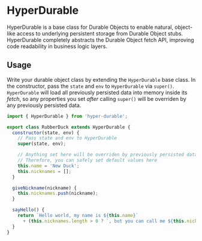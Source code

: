 # HyperDurable

HyperDurable is a base class for Durable Objects to enable natural, object-like access to underlying persistent storage from Durable Object stubs.  HyperDurable completely abstracts the Durable Object fetch API, improving code readability in business logic layers.

## Usage

Write your durable object class by extending the `HyperDurable` base class.  In the constructor, pass the `state` and `env` to `HyperDurable` via `super()`.  `HyperDurable` will load all previously persisted data into memory inside its *fetch*, so any properties you set *after* calling `super()` will be overriden by any previously persisted data.

```javascript
import { HyperDurable } from 'hyper-durable';

export class RubberDuck extends HyperDurable {
  constructor(state, env) {
    // Pass state and env to HyperDurable
    super(state, env);

    // Anything set here will be overriden by previously persisted data, if any exists
    // Therefore, you can safely set default values here
    this.name = 'New Duck';
    this.nicknames = [];
  }

  giveNickname(nickname) {
    this.nicknames.push(nickname);
  }

  sayHello() {
    return `Hello world, my name is ${this.name}`
      + (this.nicknames.length > 0 ? `, but you can call me ${this.nicknames[0]}` : '');
  }
}
```
